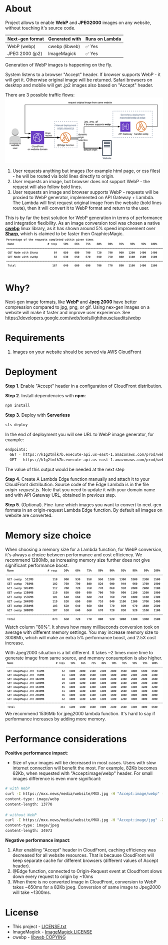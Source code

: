 



# About

Project allows to enable **WebP** and **JPEG2000** images on any website, without touching it's source code.

| Next-gen format | Generated with | Runs on Lambda |
|-----------------|----------------|----------------|
| WebP   (webp)   | cwebp (libweb) |     ✅ Yes     |
| JPEG 2000 (jp2) | ImageMagick    |     ✅ Yes     |  

Generation of WebP images is happening on the fly.

System listens to a browser "Accept" header.
If browser supports WebP - it will get it.
Otherwise original image will be returned.
Safari browsers on desktop and mobile will get .jp2 images also based on "Accept" header. 


There are 3 possible traffic flows:
![WebP at Edge Architecture](architecture.png?raw=true "Title")
1. User requests anything but images (for example html page, or css files) - he will be routed via bold lines directly to origin.
2. User requests an image, but browser does not support WebP - the request will also follow bold lines.
3. User requests an image and browser supports WebP - requests will be proxied to WebP generator, implemented on API Gateway + Lambda.
The Lambda will first request original image from the website (bold lines route), then it will convert it to WebP format and return to the user.  

This is by far the best solution for WebP generation in terms of performance and integration flexibility. 
As an image conversion tool was chosen a native [**cwebp**](https://developers.google.com/speed/webp/download) linux library, as it has shown
around 5% speed improvement over [**Sharp**](https://github.com/lovell/sharp), which is claimed to be faster then GraphicsMagic.
![Sharp and cwebp performance](cwebp_performance.png?raw=true "Title")

# Why?

Next-gen image formats, like **WebP** and **Jpeg 2000** have better compression compared to jpg, png, or gif.
Using nex-gen images on a website will make it faster and improve user experience.
See https://developers.google.com/web/tools/lighthouse/audits/webp



# Requirements

1. Images on your website should be served via AWS CloudFront


# Deployment

**Step 1**. Enable "Accept" header in a configuration of CloudFront distribution.

**Step 2**. Install dependencies with **npm**:
```bash
npm install
```

**Step 3**. Deploy with **Serverless**
```bash
sls deploy
```
In the end of deployment you will see URL to WebP image generator, for example:
```bash
endpoints:
  GET - https://k1g2tmlk7b.execute-api.us-east-1.amazonaws.com/prod/webp
  GET - https://k1g2tmlk7b.execute-api.us-east-1.amazonaws.com/prod/webp/{proxy+}
```
The value of this output would be needed at the next step

**Step 4**. Create A Lambda Edge function manually and attach it to your CloudFront distribution.
Source code of the Edge Lambda is in the file *origin-request.js*.
Note that you need to update it with your domain name and with API Gateway URL, obtained in previous step. 

**Step 5**. (Optional). Fine-tune which images you want to convert to next-gen formats in 
an origin-request Lambda Edge function.
By default all images on website are converted. 

# Memory size choice
When choosing a memory size for a Lambda function, for WebP conversion, it's always a choice between performance and cost efficiency.
We recommend 1280Mb, as increasing memory size further does not give significant performance boost. 
![Choosing memory for cwebp](cwebp_memory_choice.png?raw=true "Title")
Watch column "80%". It shows how many milliseconds conversion took on average with different memory settings.
You may increase memory size to 3008Mb, which will make an extra 5% performance boost, and 2.5X cost increase.

With Jpeg2000 situation is a bit different.
It takes ~2 times more time to generate image from same source, and memory consumption is also higher.
![Choosing memory for jpeg2000](jp2_memory_choice.png?raw=true "Title")
We recommend 1536Mb for jpeg2000 lambda function. It's hard to say if performance increases by adding more memory.


# Performance considerations

**Positive performance impact**:
- Size of your images will be decreased in most cases. Users with slow internet connection will benefit the most.
 For example, 82Kb becomes 62Kb, when requested with "Accept:image/webp" header. 
 For small images difference is even more significant:
 
 ```bash
 # with WebP
 curl -I https://mxx.news/media/website/MXX.jpg -H "Accept:image/webp" -X GET | grep content-
 content-type: image/webp
 content-length: 13770
 
 # without WebP
 curl -I https://mxx.news/media/website/MXX.jpg -H "Accept:image/jpg" -X GET | grep content-
 content-type: image/jpeg
 content-length: 34973
 ```

**Negative performance impact**: 
1. After enabling "Accept" header in CloudFront, caching efficiency was decreased for all website resources.
That is because CloudFront will keep separate cache for different browsers (different values of Accept header).
2. @Edge function, connected to Origin-Request event at Cloudfront slows down every request to origin by ~10ms
3. When there is no converted image in CloudFront, conversion to WebP takes ~650ms for a 82Kb jpeg.
Conversion of same image to Jpeg2000 will take ~1300ms.

# License
- This project - [LICENSE.txt](LICENSE.txt?raw=true "Title")
- ImageMagick - [ImageMagick LICENSE](https://imagemagick.org/script/license.php)
- cwebp - [libweb COPYING](libweb/COPYING?raw=true "Title")